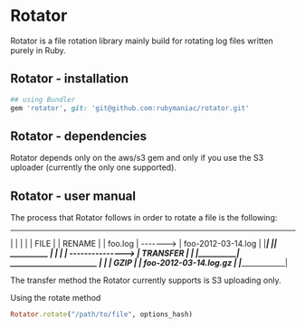 # Rotator

Rotator is a file rotation library mainly build for rotating log files written purely in Ruby.

## Rotator - installation

``` ruby
## using Bundler
gem 'rotator', git: 'git@github.com:rubymaniac/rotator.git'
```

## Rotator - dependencies
Rotator depends only on the aws/s3 gem and only if you use the S3 uploader (currently the only one supported).

## Rotator - user manual
The process that Rotator follows in order to rotate a file is the following:
 _________ 			  ____________________
|		  |			 |		              |
|  FILE   |          |        RENAME      |
| foo.log | -------> | foo-2012-03-14.log |
|_________|          |____________________|		    __________
						        |                  |          |
						        | ---------------> | TRANSFER |
						        |                  |__________|
					  _______________________
					 |	     	             |
					 |         GZIP          |
					 | foo-2012-03-14.log.gz |
					 |_______________________|

The transfer method the Rotator currently supports is S3 uploading only.

Using the rotate method

``` ruby
Rotator.rotate("/path/to/file", options_hash)
```
